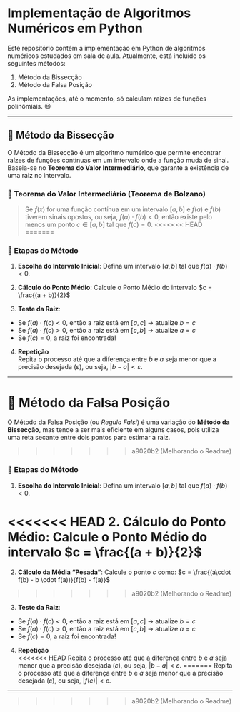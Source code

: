 # Implementação de Algoritmos Numéricos em Python

Este repositório contém a implementação em Python de algoritmos numéricos estudados em sala de aula. Atualmente, está incluído os seguintes métodos:

1. Método da Bissecção
2. Método da Falsa Posição

As implementações, até o momento, só calculam raizes de funções polinômiais. 😆

---

## 📌 Método da Bissecção

O Método da Bissecção é um algoritmo numérico que permite encontrar raízes de funções contínuas em um intervalo onde a função muda de sinal. Baseia-se no **Teorema do Valor Intermediário**, que garante a existência de uma raiz no intervalo.

### 🔎 Teorema do Valor Intermediário (Teorema de Bolzano)

> Se $f(x)$ for uma função contínua em um intervalo $[a, b]$ e $f(a)$ e $f(b)$ tiverem sinais opostos, ou seja, $f(a) \cdot f(b) < 0$, então existe pelo menos um ponto $c \in [a, b]$ tal que $f(c) = 0$.
<<<<<<< HEAD
=======


### 🧮 Etapas do Método

1. **Escolha do Intervalo Inicial**: Defina um intervalo $[a, b]$ tal que $f(a) \cdot f(b) < 0$.

2. **Cálculo do Ponto Médio**: Calcule o Ponto Médio do intervalo $c = \frac{(a + b)}{2}$

3. **Teste da Raiz**:

- Se $f(a) \cdot f(c) < 0$, então a raiz está em $[a, c]$ → atualize $b = c$
- Se $f(a) \cdot f(c) > 0$, então a raiz está em $[c, b]$ → atualize $a = c$
- Se $f(c) = 0$, a raiz foi encontrada!

4. **Repetição**  
Repita o processo até que a diferença entre $b$ e $a$ seja menor que a precisão desejada ($ε$), ou seja, $|b - a| < ε$.

---

# 📌 Método da Falsa Posição

O Método da Falsa Posição (ou *Regula Falsi*) é uma variação do **Método da Bissecção**, mas tende a ser mais eficiente em alguns casos, pois utiliza uma reta secante entre dois pontos para estimar a raiz.
>>>>>>> a9020b2 (Melhorando o Readme)


### 🧮 Etapas do Método

1. **Escolha do Intervalo Inicial**: Defina um intervalo $[a, b]$ tal que $f(a) \cdot f(b) < 0$.

<<<<<<< HEAD
2. **Cálculo do Ponto Médio**: Calcule o Ponto Médio do intervalo $c = \frac{(a + b)}{2}$
=======
2. **Cálculo da Média “Pesada”**: Calcule o ponto $c$ como: $c = \frac{(a\cdot f(b) - b \cdot f(a))}{f(b) - f(a)}$
>>>>>>> a9020b2 (Melhorando o Readme)

3. **Teste da Raiz**:

- Se $f(a) \cdot f(c) < 0$, então a raiz está em $[a, c]$ → atualize $b = c$
- Se $f(a) \cdot f(c) > 0$, então a raiz está em $[c, b]$ → atualize $a = c$
- Se $f(c) = 0$, a raiz foi encontrada!

4. **Repetição**  
<<<<<<< HEAD
Repita o processo até que a diferença entre $b$ e $a$ seja menor que a precisão desejada ($ε$), ou seja, $|b - a| < ε$.
=======
Repita o processo até que a diferença entre $b$ e $a$ seja menor que a precisão desejada ($ε$), ou seja, $|f(c)| < ε$.

---
>>>>>>> a9020b2 (Melhorando o Readme)
